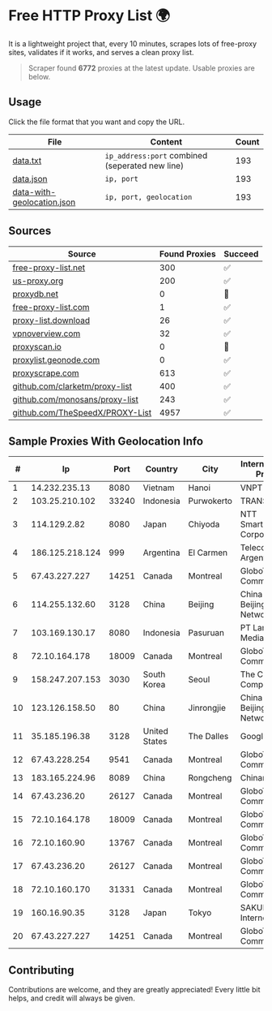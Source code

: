 
# Free HTTP Proxy List 🌍

It is a lightweight project that, every 10 minutes, scrapes lots of free-proxy sites, validates if it works, and serves a clean proxy list.


> Scraper found **6772** proxies at the latest update. Usable proxies are below.

## Usage

Click the file format that you want and copy the URL.


|File|Content|Count|
|----|-------|-----|
|[data.txt](https://raw.githubusercontent.com/themiralay/Proxy-List-World/master/data.txt)|`ip_address:port` combined (seperated new line)|193|
|[data.json](https://raw.githubusercontent.com/themiralay/Proxy-List-World/master/data.json)|`ip, port`|193|
|[data-with-geolocation.json](https://raw.githubusercontent.com/themiralay/Proxy-List-World/master/data-with-geolocation.json)|`ip, port, geolocation`|193|

## Sources

|Source|Found Proxies|Succeed|
|------|-------------|-------|
|[free-proxy-list.net](https://free-proxy-list.net)|300|✅|
|[us-proxy.org](https://www.us-proxy.org)|200|✅|
|[proxydb.net](http://proxydb.net)|0|🚫|
|[free-proxy-list.com](https://free-proxy-list.com/?page=&port=&type%5B%5D=http&type%5B%5D=https&up_time=0&search=Search)|1|✅|
|[proxy-list.download](https://www.proxy-list.download/HTTP)|26|✅|
|[vpnoverview.com](https://vpnoverview.com/privacy/anonymous-browsing/free-proxy-servers)|32|✅|
|[proxyscan.io](https://www.proxyscan.io)|0|🚫|
|[proxylist.geonode.com](https://proxylist.geonode.com/api/proxy-list?limit=300&page=1&sort_by=lastChecked&sort_type=desc&protocols=http,https)|0|✅|
|[proxyscrape.com](https://api.proxyscrape.com/v2/?request=displayproxies&protocol=http&timeout=10000&country=all&ssl=all&anonymity=all)|613|✅|
|[github.com/clarketm/proxy-list](https://raw.githubusercontent.com/clarketm/proxy-list/master/proxy-list-raw.txt)|400|✅|
|[github.com/monosans/proxy-list](https://raw.githubusercontent.com/monosans/proxy-list/main/proxies/http.txt)|243|✅|
|[github.com/TheSpeedX/PROXY-List](https://raw.githubusercontent.com/TheSpeedX/PROXY-List/master/http.txt)|4957|✅|


## Sample Proxies With Geolocation Info

|#|Ip|Port|Country|City|Internet Service Provider|
|-|--|----|-------|----|-------------------------|
|1|14.232.235.13|8080|Vietnam|Hanoi|VNPT|
|2|103.25.210.102|33240|Indonesia|Purwokerto|TRANSDATA|
|3|114.129.2.82|8080|Japan|Chiyoda|NTT SmartConnect Corporation|
|4|186.125.218.124|999|Argentina|El Carmen|Telecom Argentina S.A.|
|5|67.43.227.227|14251|Canada|Montreal|GloboTech Communications|
|6|114.255.132.60|3128|China|Beijing|China Unicom Beijing Province Network|
|7|103.169.130.17|8080|Indonesia|Pasuruan|PT Lancar Artha Media Data|
|8|72.10.164.178|18009|Canada|Montreal|GloboTech Communications|
|9|158.247.207.153|3030|South Korea|Seoul|The Constant Company, LLC|
|10|123.126.158.50|80|China|Jinrongjie|China Unicom Beijing Province Network|
|11|35.185.196.38|3128|United States|The Dalles|Google LLC|
|12|67.43.228.254|9541|Canada|Montreal|GloboTech Communications|
|13|183.165.224.96|8089|China|Rongcheng|Chinanet|
|14|67.43.236.20|26127|Canada|Montreal|GloboTech Communications|
|15|72.10.164.178|18009|Canada|Montreal|GloboTech Communications|
|16|72.10.160.90|13767|Canada|Montreal|GloboTech Communications|
|17|67.43.236.20|26127|Canada|Montreal|GloboTech Communications|
|18|72.10.160.170|31331|Canada|Montreal|GloboTech Communications|
|19|160.16.90.35|3128|Japan|Tokyo|SAKURA Internet Inc.|
|20|67.43.227.227|14251|Canada|Montreal|GloboTech Communications|



## Contributing

Contributions are welcome, and they are greatly appreciated! Every
little bit helps, and credit will always be given.

